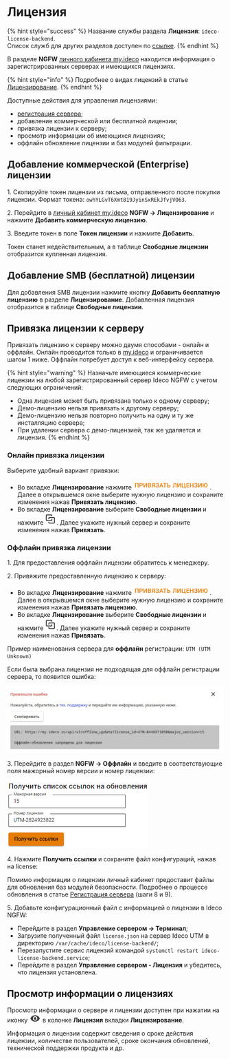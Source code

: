 # Лицензия

{% hint style="success" %}
Название службы раздела **Лицензия**: `ideco-license-backend`.\
Список служб для других разделов доступен по [ссылке](terminal.md).
{% endhint %}

В разделе **NGFW** [личного кабинета my.ideco](https://my.ideco.ru/) находится информация о зарегистрированных серверах и имеющихся лицензиях.

{% hint style="info" %}
Подробнее о видах лицензий в статье [Лицензирование](../../general/license.md).
{% endhint %}

Доступные действия для управления лицензиями:

* [регистрация сервера](broken-reference);
* добавление коммерческой или бесплатной лицензии;
* привязка лицензии к серверу;
* просмотр информации об имеющихся лицензиях;
* оффлайн обновление лицензии и баз модулей фильтрации.

## Добавление коммерческой (Enterprise) лицензии

1\. Скопируйте токен лицензии из письма, отправленного после покупки лицензии. Формат токена: `owhYLGvT6Xmt819JyinSxREkJfvjVO63`. 

2\. Перейдите в [личный кабинет my.ideco](https://my.ideco.ru/) **NGFW -> Лицензирование** и нажмите **Добавить коммерческую лицензию**.

3\. Введите токен в поле **Токен лицензии** и нажмите **Добавить**. 

Токен станет недействительным, а в таблице **Свободные лицензии** отобразится купленная лицензия.

## Добавление SMB (бесплатной) лицензии

Для добавления SMB лицензии нажмите кнопку **Добавить бесплатную лицензию** в разделе **Лицензирование**. Добавленная лицензия отобразится в таблице **Свободные лицензии**.

## Привязка лицензии к серверу

Привязать лицензию к серверу можно двумя способами - онлайн и оффлайн. Онлайн проводится только в [my.ideco](https://my.ideco.ru/) и ограничивается шагом 1 ниже. Оффлайн потребует доступ к веб-интерфейсу сервера.

{% hint style="warning" %}
Назначьте имеющиеся коммерческие лицензии на любой зарегистрированный сервер Ideco NGFW с учетом следующих ограничений:

* Одна лицензия может быть привязана только к одному серверу;
* Демо-лицензию нельзя привязать к другому серверу;
* Демо-лицензию нельзя повторно получить на одну и ту же инсталляцию сервера;
* При удалении сервера с демо-лицензией, так же удаляется и лицензия.
{% endhint %}

### Онлайн привязка лицензии

Выберите удобный вариант привязки:
* Во вкладке **Лицензирование** нажмите ![](../../.gitbook/assets/icon-lk-licens.png). Далее в открывшемся окне выберите нужную лицензию и сохраните изменения нажав **Привязать лицензию**.
* Во вкладке **Лицензирование** выберите **Свободные лицензии** и нажмите ![](../../.gitbook/assets/icon-lk.png). Далее укажите нужный сервер и сохраните изменения нажав **Привязать**.

### Оффлайн привязка лицензии

1\. Для предоставления оффлайн лицензии обратитесь к менеджеру.

2\. Привяжите предоставленную лицензию к серверу:
* Во вкладке **Лицензирование** нажмите ![](../../.gitbook/assets/icon-lk-licens.png). Далее в открывшемся окне выберите нужную лицензию и сохраните изменения нажав **Привязать лицензию**.
* Во вкладке **Лицензирование** выберите **Свободные лицензии** и нажмите ![](../../.gitbook/assets/icon-lk.png). Далее укажите нужный сервер и сохраните изменения нажав **Привязать**.

Пример наименования сервера для **оффлайн** регистрации: `UTM (UTM Unknown)`

Если была выбрана лицензия не подходящая для оффлайн регистрации сервера, то появится ошибка:

![](../../.gitbook/assets/initial-setup13.png)

3\. Перейдите в раздел **NGFW -> Оффлайн** и введите в соответствующие поля мажорный номер версии и номер лицензии:

![](../../.gitbook/assets/initial-setup12.png)

4\. Нажмите **Получить ссылки** и сохраните файл конфигураций, нажав на license:

Помимо информации о лицензии личный кабинет предоставит файлы для обновления баз модулей безопасности. Подробнее о процессе обновления в статье [Регистрация сервера](/recipes/server-maintenance/server-registration.md#offlain-registraciya) (шаги 8 и 9).

5\. Добавьте конфигурационный файл c информацией о лицензии в Ideco NGFW:
* Перейдите в раздел **Управление сервером -> Терминал**;
* Загрузите полученный файл `license.json` на сервер Ideco UTM в директорию `/var/cache/ideco/license-backend/`;
* Перезапустите сервис лицензий командой `systemctl restart ideco-license-backend.service`;
* Перейдите в раздел **Управление сервером - Лицензия** и убедитесь, что лицензия установлена.

## Просмотр информации о лицензиях

Просмотр информации о сервере и лицензии доступен при нажатии на иконку ![](../../.gitbook/assets/eye-icon.png) в колонке **Лицензия** вкладки **Лицензирование**.

Информация о лицензии содержит сведения о сроке действия лицензии, количестве пользователей, сроке окончания обновлений, технической поддержки продукта и др.
